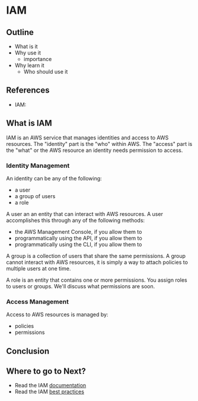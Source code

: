 # IAM

## Outline
- What is it
- Why use it
  - importance
- Why learn it
  - Who should use it

## References
- IAM: 

## What is IAM
IAM is an AWS service that manages identities and access to AWS resources. The "identity" part is the "who" within AWS. The "access" part is the "what" or the AWS resource an identity needs permission to access.

### Identity Management
An identity can be any of the following:
- a user
- a group of users
- a role

A user an an entity that can interact with AWS resources. A user accomplishes this through any of the following methods:
- the AWS Management Console, if you allow them to
- programmatically using the API, if you allow them to
- programmatically using the CLI, if you allow them to

A group is a collection of users that share the same permissions. A group cannot interact with AWS resources, it is simply a way to attach policies to multiple users at one time.

A role is an entity that contains one or more permissions. You assign roles to users or groups. We'll discuss what permissions are soon.

### Access Management
Access to AWS resources is managed by:
- policies
- permissions


## Conclusion

## Where to go to Next?

- Read the IAM [documentation](https://docs.aws.amazon.com/IAM/latest/UserGuide/introduction.html)
- Read the IAM [best practices](https://docs.aws.amazon.com/IAM/latest/UserGuide/best-practices.html)